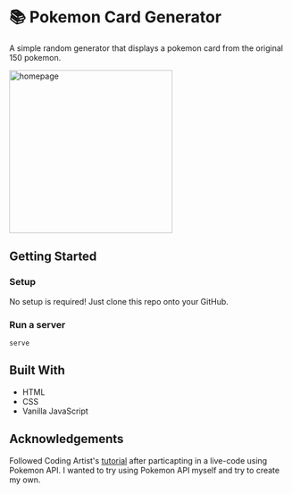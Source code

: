 # 📚 Pokemon Card Generator

A simple random generator that displays a pokemon card from the original 150 pokemon.

<img width="292" alt="homepage" src="https://github.com/msam4/pokemon-card/assets/137851066/09f0d0b5-5010-454a-ae81-9c5a2cf7d086" >

<br>
   

## Getting Started
### Setup

No setup is required! 
Just clone this repo onto your GitHub. 

### Run a server
```
serve
```

## Built With
- HTML
- CSS
- Vanilla JavaScript 

## Acknowledgements
Followed Coding Artist's [tutorial](https://www.youtube.com/watch?v=_JUSpgchD1I) after particapting in a live-code using Pokemon API. I wanted to try using Pokemon API myself and try to create my own. 
